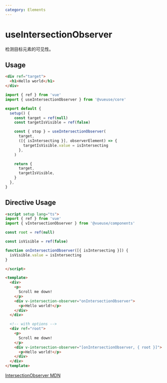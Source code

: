 ```yaml
---
category: Elements
---
```


# useIntersectionObserver

检测目标元素的可见性。

## Usage

```html
<div ref="target">
  <h1>Hello world</h1>
</div>
```

```js
import { ref } from 'vue'
import { useIntersectionObserver } from '@vueuse/core'

export default {
  setup() {
    const target = ref(null)
    const targetIsVisible = ref(false)

    const { stop } = useIntersectionObserver(
      target,
      ([{ isIntersecting }], observerElement) => {
        targetIsVisible.value = isIntersecting
      },
    )

    return {
      target,
      targetIsVisible,
    }
  },
}
```

## Directive Usage

```html
<script setup lang="ts">
import { ref } from 'vue'
import { vIntersectionObserver } from '@vueuse/components'

const root = ref(null)

const isVisible = ref(false)

function onIntersectionObserver([{ isIntersecting }]) {
  isVisible.value = isIntersecting
}

</script>

<template>
  <div>
    <p>
      Scroll me down!
    </p>
    <div v-intersection-observer="onIntersectionObserver">
      <p>Hello world!</p>
    </div>
  </div>

  <!-- with options -->
  <div ref="root">
    <p>
      Scroll me down!
    </p>
    <div v-intersection-observer="[onIntersectionObserver, { root }]">
      <p>Hello world!</p>
    </div>
  </div>
</template>
```


[IntersectionObserver MDN](https://developer.mozilla.org/en-US/docs/Web/API/IntersectionObserver/IntersectionObserver)
